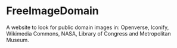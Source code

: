 # FreeImageDomain

A website to look for public domain images in: Openverse, Iconify, Wikimedia Commons, NASA, Library of Congress and Metropolitan Museum.
